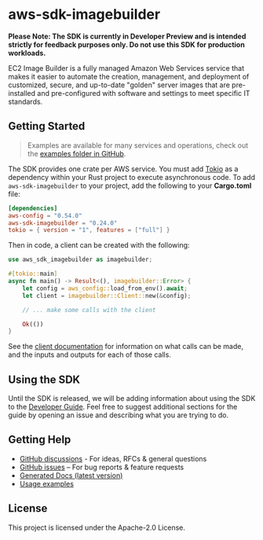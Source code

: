# aws-sdk-imagebuilder

**Please Note: The SDK is currently in Developer Preview and is intended strictly for
feedback purposes only. Do not use this SDK for production workloads.**

EC2 Image Builder is a fully managed Amazon Web Services service that makes it easier to automate the creation, management, and deployment of customized, secure, and up-to-date "golden" server images that are pre-installed and pre-configured with software and settings to meet specific IT standards.

## Getting Started

> Examples are available for many services and operations, check out the
> [examples folder in GitHub](https://github.com/awslabs/aws-sdk-rust/tree/main/examples).

The SDK provides one crate per AWS service. You must add [Tokio](https://crates.io/crates/tokio)
as a dependency within your Rust project to execute asynchronous code. To add `aws-sdk-imagebuilder` to
your project, add the following to your **Cargo.toml** file:

```toml
[dependencies]
aws-config = "0.54.0"
aws-sdk-imagebuilder = "0.24.0"
tokio = { version = "1", features = ["full"] }
```

Then in code, a client can be created with the following:

```rust
use aws_sdk_imagebuilder as imagebuilder;

#[tokio::main]
async fn main() -> Result<(), imagebuilder::Error> {
    let config = aws_config::load_from_env().await;
    let client = imagebuilder::Client::new(&config);

    // ... make some calls with the client

    Ok(())
}
```

See the [client documentation](https://docs.rs/aws-sdk-imagebuilder/latest/aws_sdk_imagebuilder/client/struct.Client.html)
for information on what calls can be made, and the inputs and outputs for each of those calls.

## Using the SDK

Until the SDK is released, we will be adding information about using the SDK to the
[Developer Guide](https://docs.aws.amazon.com/sdk-for-rust/latest/dg/welcome.html). Feel free to suggest
additional sections for the guide by opening an issue and describing what you are trying to do.

## Getting Help

* [GitHub discussions](https://github.com/awslabs/aws-sdk-rust/discussions) - For ideas, RFCs & general questions
* [GitHub issues](https://github.com/awslabs/aws-sdk-rust/issues/new/choose) – For bug reports & feature requests
* [Generated Docs (latest version)](https://awslabs.github.io/aws-sdk-rust/)
* [Usage examples](https://github.com/awslabs/aws-sdk-rust/tree/main/examples)

## License

This project is licensed under the Apache-2.0 License.

